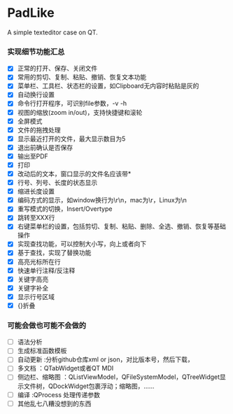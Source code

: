 # **PadLike**
A simple texteditor case on QT.

### 实现细节功能汇总
- [x] 正常的打开、保存、关闭文件
- [x] 常用的剪切、复制、粘贴、撤销、恢复文本功能
- [x] 菜单栏、工具栏、状态栏的设置，如Clipboard无内容时粘贴是灰的
- [x] 自动换行设置
- [x] 命令行打开程序，可识别file参数，-v -h
- [x] 视图的缩放(zoom in/out)，支持快捷键和滚轮
- [x] 全屏模式
- [x] 文件的拖拽处理
- [x] 显示最近打开的文件，最大显示数目为5
- [x] 退出前确认是否保存
- [x] 输出至PDF
- [x] 打印
- [x] 改动后的文本，窗口显示的文件名应该带*
- [x] 行号、列号、长度的状态显示
- [x] 缩进长度设置
- [x] 编码方式的显示，如window换行为\r\n，mac为\r，Linux为\n
- [x] 重写模式的切换，Insert/Overtype
- [x] 跳转至XXX行
- [x] 右键菜单栏的设置，包括剪切、复制、粘贴、删除、全选、撤销、恢复等基础操作
- [x] 实现查找功能，可以控制大小写，向上或者向下
- [x] 基于查找，实现了替换功能
- [x] 高亮光标所在行
- [x] 快速单行注释/反注释
- [x] 关键字高亮
- [x] 关键字补全
- [x] 显示行号区域
- [x] {}折叠

### 可能会做也可能不会做的
- [ ] 语法分析
- [ ] 生成标准函数模板
- [ ] 自动更新   :分析github仓库xml or json，对比版本号，然后下载，
- [ ] 多文档   ：QTabWidget或者QT MDI
- [ ] 侧边栏、缩略图   ：QListViewModel，QFileSystemModel，QTreeWidget显示文件树，QDockWidget包裹浮动；缩略图，......
- [ ] 编译    :QProcess 处理传递参数
- [ ] 其他乱七八糟没想到的东西
